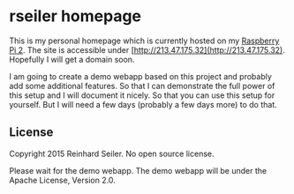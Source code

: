 # rseiler homepage

This is my personal homepage which is currently hosted on my [Raspberry Pi 2](http://www.raspberrypi.org/raspberry-pi-2-on-sale/).
The site is accessible under [http://213.47.175.32](http://213.47.175.32). Hopefully I will get a domain soon.

I am going to create a demo webapp based on this project and probably add some additional features. So that I can
demonstrate the full power of this setup and I will document it nicely. So that you can use this setup for yourself.
But I will need a few days (probably a few days more) to do that.


## License

Copyright 2015 Reinhard Seiler. No open source license.

Please wait for the demo webapp. The demo webapp will be under the Apache License, Version 2.0.

